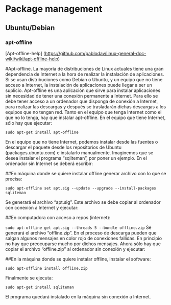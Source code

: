 
# Package management

## Ubuntu/Debian
### apt-offline
[Apt-offline-help] (https://github.com/pablodav/linux-general-doc-wiki/wiki/apt-offline-help)

#Apt-offline. 
La mayoría de distribuciones de Linux actuales tiene una gran dependencia de Internet a la hora de realizar la instalación de aplicaciones. Si se usan distribuciones como Debian o Ubuntu, y un equipo que no tiene acceso a Internet, la instalación de aplicaciones puede llegar a ser un suplicio.
Apt-offline es una aplicación que sirve para instalar aplicaciones sin necesidad de tener una conexión permanente a Internet. Para ello se debe tener acceso a un ordenador que disponga de conexión a Internet, para realizar las descargas y después se trasladarán dichas descargas a los equipos que no tengan red.
Tanto en el equipo que tenga Internet como el que no lo tenga, hay que instalar apt-offline.
En el equipo que tiene Internet, sólo hay que ejecutar:

 `sudo apt-get install apt-offline`

En el equipo que no tiene Internet, podemos instalar desde las fuentes o descargar el paquete desde los repositorios de Ubuntu (packages.ubuntu.com) e instalarlo manualmente.
Imaginemos que se desea instalar el programa “sqliteman”, por poner un ejemplo. En el ordenador sin Internet se deberá escribir:

##En máquina donde se quiere instalar offline generar archivo con lo que se precisa: 

 `sudo apt-offline set apt.sig --update --upgrade --install-packages sqliteman` 

Se generará el archivo “apt.sig”. Este archivo se debe copiar al ordenador con conexión a Internet y ejecutar:

##En computadora con acceso a repos (internet): 

 `sudo apt-offline get apt.sig --threads 5 --bundle offline.zip`
Se generará el archivo “offline.zip”. En el proceso de descarga pueden que salgan algunos mensajes en color rojo de conexiones fallidas. En principio no hay que preocuparse mucho por dichos mensajes.
Ahora sólo hay que copiar el archivo “offline.zip” al ordenador sin conexión y ejecutar:

##En la máquina donde se quiere instalar offline, instalar el software:

 `sudo apt-offline install offline.zip`

Finalmente se ejecuta:

 `sudo apt-get install sqliteman`

El programa quedará instalado en la máquina sin conexión a Internet.
